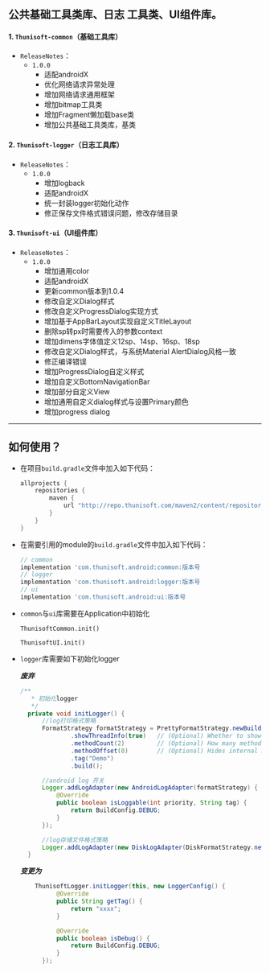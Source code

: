 #
## 公共基础工具类库、日志 工具类、UI组件库。

#### 1. `Thunisoft-common`（基础工具库）
- `ReleaseNotes`：
  - `1.0.0`
    - 适配androidX
    - 优化网络请求异常处理
    - 增加网络请求通用框架
    - 增加bitmap工具类
    - 增加Fragment懒加载base类
    - 增加公共基础工具类库，基类

#### 2. `Thunisoft-logger`（日志工具库）
- `ReleaseNotes`：
  - `1.0.0`
    - 增加logback
    - 适配androidX
    - 统一封装logger初始化动作
    - 修正保存文件格式错误问题，修改存储目录
#### 3. `Thunisoft-ui`（UI组件库）
- `ReleaseNotes`：
  - `1.0.0`
    - 增加通用color
    - 适配androidX
    - 更新common版本到1.0.4
    - 修改自定义Dialog样式
    - 修改自定义ProgressDialog实现方式
    - 增加基于AppBarLayout实现自定义TitleLayout
    - 删除sp转px时需要传入的参数context
    - 增加dimens字体值定义12sp、14sp、16sp、18sp
    - 修改自定义Dialog样式，与系统Material AlertDialog风格一致
    - 修正编译错误
    - 增加ProgressDialog自定义样式
    - 增加自定义BottomNavigationBar
    - 增加部分自定义View
    - 增加通用自定义dialog样式与设置Primary颜色
    - 增加progress dialog
---

## 如何使用？

- 在项目`build.gradle`文件中加入如下代码：

  ```groovy
  allprojects {
      repositories {
          maven { 
              url "http://repo.thunisoft.com/maven2/content/repositories/releases/" 
          }
      }
  }
  ```



- 在需要引用的module的`build.gradle`文件中加入如下代码：

    ```groovy
    // common
    implementation 'com.thunisoft.android:common:版本号
    // logger
    implementation 'com.thunisoft.android:logger:版本号
    // ui
    implementation 'com.thunisoft.android:ui:版本号
    ```

- `common`与`ui`库需要在Application中初始化

  ```
  ThunisoftCommon.init()
  
  ThunisoftUI.init()
  ```
  
- `logger`库需要如下初始化logger

  ***废弃***
  ```java
  /**
     * 初始化logger
     */
    private void initLogger() {
        //log打印格式策略
        FormatStrategy formatStrategy = PrettyFormatStrategy.newBuilder()
                .showThreadInfo(true)   // (Optional) Whether to show thread info or not. Default true
                .methodCount(2)         // (Optional) How many method line to show. Default 2
                .methodOffset(0)        // (Optional) Hides internal method calls up to offset. Default 5
                .tag("Demo")
                .build();

        //android log 开关
        Logger.addLogAdapter(new AndroidLogAdapter(formatStrategy) {
            @Override
            public boolean isLoggable(int priority, String tag) {
                return BuildConfig.DEBUG;
            }
        });

        //log存储文件格式策略
        Logger.addLogAdapter(new DiskLogAdapter(DiskFormatStrategy.newBuilder().build(this)));
    }
  ```
  ***变更为***
  ```java
      ThunisoftLogger.initLogger(this, new LoggerConfig() {
            @Override
            public String getTag() {
                return "xxxx";
            }

            @Override
            public boolean isDebug() {
                return BuildConfig.DEBUG;
            }
        });
  ```